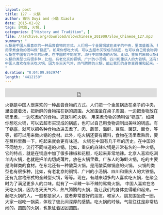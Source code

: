 ```yaml
---
layout: post
title: 127 - 火锅
author: 独怡 Duyi and 小璐 Xiaolu
date: 2015-02-02
tags: [吃饭, 火锅, ]
categories: ["History and Tradition", ]
file: //archive.org/download/slowchinese_201909/Slow_Chinese_127.mp3
summary: "
火锅是中国人很喜欢的一种品尝食物的方式。人们把一个金属锅放在桌子的中央，里面盛着汤，把新鲜的食物摆在锅的周围。大家围坐在桌子周围，一边把食物放在锅里煮，一边吃煮好的食物。这就叫吃火锅。
用来煮食物的汤叫做“锅底”。如果你想吃火锅，可以去超市买现成的锅底，也可以自己用食物调制出美味的锅底。有了锅底，就可以把各种食物放进去煮了。肉、蔬菜、海鲜、豆腐、菌菇、面食，等等，都可以用来做火锅的食材。此外，吃火锅还要有蘸料，食物在汤里煮熟后，要在蘸料里蘸一下，吃起来就会更有味道。
火锅在中国有几千年的历史。在中国的不同地方，流行不同味道的火锅。比如，重庆的麻辣火锅是非常有名的一种火锅，它的特点，就是在锅底中加了很多辣椒和花椒，吃起来非常地辣。北京人喜欢吃涮羊肉火锅，也就是把羊肉切成薄片，放在火锅里煮。广东人的海鲜火锅，吃的主要是海鲜类的食材。在东北还有一种酸菜火锅，是用酸菜做锅底的火锅。
火锅的类型也有很多种，比如，有老北京的铜锅、广州的小汤锅、四川和重庆人的大铁锅，还有九宫格形式的全辣型火锅，等等。现在，有越来越多的人喜欢吃火锅，在聚会时为了满足更多人的口味，就有了一半辣一半不辣的鸳鸯火锅。
中国人喜欢在冬天吃火锅，因为冬天天气冷，热气腾腾的火锅，能让我们的身体变得暖和起来。一起吃火锅的人，一般都是家人，或者非常要好的朋友。和家人、朋友围坐成一圈，大家一起吃一锅菜，体现了彼此间深厚的感情。吃火锅的时候，气氛往往是非常热闹的。圆圆的火锅，也象征着团团圆圆。
"
duration: "0:04:09.862974"
length: "4412150"
---
```


<iframe src="https://archive.org/embed/slowchinese_201909/Slow_Chinese_127.mp3" width="500" height="30" frameborder="0" webkitallowfullscreen="true" mozallowfullscreen="true" allowfullscreen></iframe>

火锅是中国人很喜欢的一种品尝食物的方式。人们把一个金属锅放在桌子的中央，里面盛着汤，把新鲜的食物摆在锅的周围。大家围坐在桌子周围，一边把食物放在锅里煮，一边吃煮好的食物。这就叫吃火锅。
用来煮食物的汤叫做“锅底”。如果你想吃火锅，可以去超市买现成的锅底，也可以自己用食物调制出美味的锅底。有了锅底，就可以把各种食物放进去煮了。肉、蔬菜、海鲜、豆腐、菌菇、面食，等等，都可以用来做火锅的食材。此外，吃火锅还要有蘸料，食物在汤里煮熟后，要在蘸料里蘸一下，吃起来就会更有味道。
火锅在中国有几千年的历史。在中国的不同地方，流行不同味道的火锅。比如，重庆的麻辣火锅是非常有名的一种火锅，它的特点，就是在锅底中加了很多辣椒和花椒，吃起来非常地辣。北京人喜欢吃涮羊肉火锅，也就是把羊肉切成薄片，放在火锅里煮。广东人的海鲜火锅，吃的主要是海鲜类的食材。在东北还有一种酸菜火锅，是用酸菜做锅底的火锅。
火锅的类型也有很多种，比如，有老北京的铜锅、广州的小汤锅、四川和重庆人的大铁锅，还有九宫格形式的全辣型火锅，等等。现在，有越来越多的人喜欢吃火锅，在聚会时为了满足更多人的口味，就有了一半辣一半不辣的鸳鸯火锅。
中国人喜欢在冬天吃火锅，因为冬天天气冷，热气腾腾的火锅，能让我们的身体变得暖和起来。一起吃火锅的人，一般都是家人，或者非常要好的朋友。和家人、朋友围坐成一圈，大家一起吃一锅菜，体现了彼此间深厚的感情。吃火锅的时候，气氛往往是非常热闹的。圆圆的火锅，也象征着团团圆圆。
